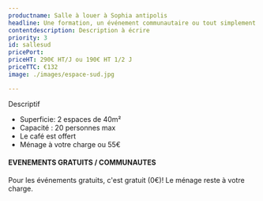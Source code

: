 ```yaml
---
productname: Salle à louer à Sophia antipolis
headline: Une formation, un événement communautaire ou tout simplement besoin de sortir du cadre, notre locaux Goood Sud peuvent vous accueillir.
contentdescription: Description à écrire
priority: 3
id: sallesud
pricePort: 
priceHT: 290€ HT/J ou 190€ HT 1/2 J
priceTTC: €132
image: ./images/espace-sud.jpg

---
```


<p>Descriptif</p>
<ul>
<li>Superficie: 2 espaces de 40m²</li>
<li>Capacité : 20 personnes max</li>
<li>Le café est offert</li>
<li>Ménage à votre charge ou 55€</li>
</ul>

 <h4>EVENEMENTS GRATUITS / COMMUNAUTES</h4>
Pour les événements gratuits, c'est gratuit (0€)!
Le ménage reste à votre charge.
